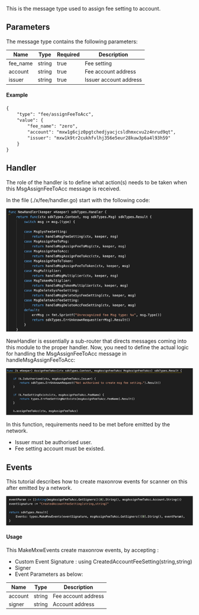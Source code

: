 This is the message type used to assign fee setting to account.

## Parameters

The message type contains the following parameters:

| Name | Type | Required | Description                 |
| ---- | ---- | -------- | --------------------------- |
| fee_name | string | true   | Fee setting| | 
| account| string | true   | Fee account address | | 
| issuer| string | true   | Issuer account address | | 


#### Example
```
{
	"type": "fee/assignFeeToAcc",
	"value": {
		"fee_name": "zero",
		"account": "mxw1g6cjz0pgtchedjyacjcsldhmxcvu2z4nrud9qt",
		"issuer": "mxw1k9tr2cukhfvlhj356e5eur28kuw3p6a4l93h59"
	}
}
```

## Handler

The role of the handler is to define what action(s) needs to be taken when this MsgAssignFeeToAcc message is received.

In the file (./x/fee/handler.go) start with the following code:

![Image-1](../pic/SysFeeSetting_01.png)


NewHandler is essentially a sub-router that directs messages coming into this module to the proper handler.
Now, you need to define the actual logic for handling the MsgAssignFeeToAcc message in handleMsgAssignFeeToAcc:

![Image-2](../pic/AssignFeeToAcc_02.png)


In this function, requirements need to be met before emitted by the network.  

* Issuer must be authorised user.
* Fee setting account must be existed.


## Events
This tutorial describes how to create maxonrow events for scanner on this after emitted by a network.

![Image-1](../pic/AssignFeeToAcc_03.png)  


#### Usage
This MakeMxwEvents create maxonrow events, by accepting :

* Custom Event Signature : using CreatedAccountFeeSetting(string,string)
* Signer
* Event Parameters as below: 

| Name | Type | Description                 |
| ---- | ---- | --------------------------- |
| account | string | Fee account address| | 
| signer | string | Account address| | 


